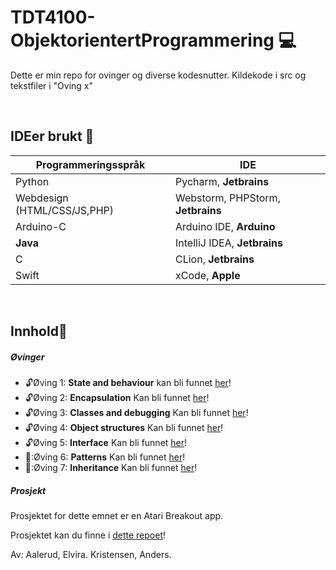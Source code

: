 # TDT4100-ObjektorientertProgrammering :computer:

Dette er min repo for ovinger og diverse kodesnutter. Kildekode i src og tekstfiler i "Oving x"

<br>

## IDEer brukt :memo:
Programmeringsspråk | IDE
------------ | -------------
Python | Pycharm, **Jetbrains**
Webdesign (HTML/CSS/JS,PHP)| Webstorm, PHPStorm, **Jetbrains**
Arduino-C | Arduino IDE, **Arduino**
**Java** | IntelliJ IDEA, **Jetbrains**
C | CLion, **Jetbrains**
Swift | xCode, **Apple**

<br>

## Innhold:notebook_with_decorative_cover:

##### Øvinger  
- :unlock:Øving 1: **State and behaviour** kan bli funnet [her](https://github.com/anderszk/TDT4100-ObjektorientertProgrammering/tree/main/Oving1)!<br>
- :unlock:Øving 2: **Encapsulation** Kan bli funnet [her](https://github.com/anderszk/TDT4100-ObjektorientertProgrammering/tree/main/src/encapsulation)!<br>
- :unlock:Øving 3: **Classes and debugging** Kan bli funnet [her](https://github.com/anderszk/TDT4100-ObjektorientertProgrammering/tree/main/src/classes)!<br>
- :unlock:Øving 4: **Object structures** Kan bli funnet [her](https://github.com/anderszk/TDT4100-ObjektorientertProgrammering/tree/main/src/objectstructures)!<br>
- :unlock:Øving 5: **Interface** Kan bli funnet [her](https://github.com/anderszk/TDT4100-ObjektorientertProgrammering/tree/main/src/interfaces)!<br>
- 🔐:Øving 6: **Patterns** Kan bli funnet [her]()!<br>
- 🔐:Øving 7: **Inheritance** Kan bli funnet [her]()!<br>

##### Prosjekt
Prosjektet for dette emnet er en Atari Breakout app.

Prosjektet kan du finne i [dette repoet](https://github.com/anderszk/TDT4100-Prosjekt-Breakout)!

Av: Aalerud, Elvira. Kristensen, Anders.


